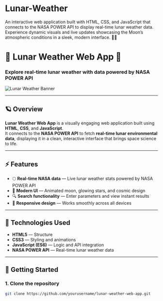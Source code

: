 # Lunar-Weather
An interactive web application built with HTML, CSS, and JavaScript that connects to the NASA POWER API to display real-time lunar weather data. Experience dynamic visuals and live updates showcasing the Moon’s atmospheric conditions in a sleek, modern interface. 🌙✨
# 🌙 Lunar Weather Web App 🚀

### Explore real-time lunar weather with data powered by **NASA POWER API**

![Lunar Weather Banner](https://i.imgur.com/t7rZKQm.png) <!-- Optional: Replace with your own image link -->

---

## 🪐 Overview
**Lunar Weather Web App** is a visually engaging web application built using **HTML**, **CSS**, and **JavaScript**.  
It connects to the **NASA POWER API** to fetch **real-time lunar environmental data**, displaying it in a clean, interactive interface that brings space science to life.

---

## ⚡ Features
- 🌕 **Real-time NASA data** — Live lunar weather stats powered by NASA POWER API  
- 💫 **Modern UI** — Animated moon, glowing stars, and cosmic design  
- 🔍 **Search functionality** — Enter parameters and view instant results  
- 📱 **Responsive design** — Works smoothly across all devices  

---

## 🧠 Technologies Used
- **HTML5** — Structure  
- **CSS3** — Styling and animations  
- **JavaScript (ES6)** — Logic and API integration  
- **NASA POWER API** — Real-time lunar weather data  

---

## 🚀 Getting Started
### 1. Clone the repository
```bash
git clone https://github.com/yourusername/lunar-weather-web-app.git
